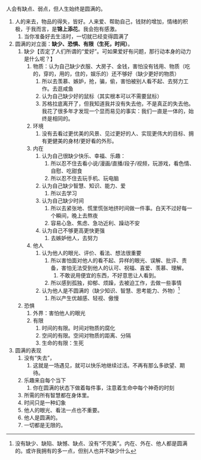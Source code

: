 人会有缺点、弱点，但人生始终是圆满的。
1. 人的来去，物品的得失，皆好。人来爱、帮助自己，钱财的增加，情绪的积极，于我而言，是**锦上添花**。我会抱有感激。
	1. 当你准备好去生活时，一切就已经变得圆满了
2. 圆满的对立面：**缺少、恐惧、有限（生死，时间）**。
	1. 缺少【否定了人们所谓的“爱好”。可如果爱好有问题，那行动本身的动力是什么呢？】
		1. 物质：认为自己缺少衣服、大房子、金钱，害怕没有钱用、物质（吃的，穿的，用的，住的，娱乐的）还不够好（缺少更好的物质）
			1. 所以去羡慕、嫉妒，抢，骗，偷，害怕被别人看不起、去努力工作。去逛咸鱼
			2. 认为自己缺少好的鼠标（其实根本可以不需要鼠标）
			3. 苏格拉底离开了，但我知道我并没有失去他，不是真正的失去他。我花了很多年才发现一个显而易见的事实：我们一直是一体的，始终是相同的。
		2. 环境
			1. 没有去看过更优美的风景、见过更好的人、实现更伟大的目标、拥有更健美的身材/更好看的外形。
		3. 内在
			1. 认为自己很缺少快乐、幸福、乐趣：
				1. 所以忍不住去看小说/漫画/直播/段子/视频，玩游戏，看色情、自慰、吃甜食
				2. 所以忍不住去玩手机、玩电脑
			2. 认为自己缺少智慧、知识、能力、爱
				1. 所以去学习
			3. 认为自己缺少时间
				1. 所以去紧张地、慌里慌张地挤时间做一件事。白天不过好每一个瞬间，晚上去熬夜
				2. 容易心急、焦虑、急功近利、躁动不安
			4. 认为自己不够更高更快更强
				1. 去嫉妒他人，去努力
		4. 他人
			1. 认为他人的眼光、评价、看法、想法很重要
				1. 所以害怕面对他人的看不起、异样的眼光、误解、批评、责备，害怕无法受到他人的认可、祝福、喜爱、羡慕、理解。
					1. 不敢说用便宜的东西，不好意思让人看到。
				2. 所以感到孤独，抑郁、烦躁，去被迫工作，去做一些事情
			2. 认为他人是不圆满的（缺少知识、智慧、思考能力、外物）[^1]
				1. 所以产生优越感、轻视、傲慢
	2. 恐惧
		1. 外界：害怕他人的眼光
		2. 有限
			1. 时间的有限。时间对物质的腐化
			2. 空间的有限。空间对物质的距离、分隔
			3. 生命的有限：生死
3. 圆满的表现
	1. 没有“失去”，
		1. 这就是一场遇见，就可以快乐地继续过活。不再有那么多欲望、期待。
	2. 乐趣来自每个当下
		1. 你在圆满的状态下做着每件事，注意着生命中每个神奇的时刻
	3. 所需的所有智慧都在身体里。
	4. 时间只是一种幻象
	5. 他人的眼光、看法一点也不重要。
	6. 他人是圆满的。
	7. 一切都是无限的。

[^1]: 没有缺少、缺陷、缺憾、缺点、没有“不完美”。内在、外在、他人都是圆满的。或许我拥有的多一点，但别人也并不缺少什么